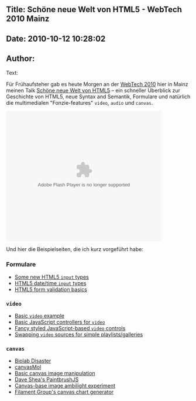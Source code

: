 Title: Schöne neue Welt von HTML5 - WebTech 2010 Mainz
----
Date: 2010-10-12 10:28:02
----
Author: 
----
Text:

<p>Für Frühaufsteher gab es heute Morgen an der <a href="http://webtechcon.de">WebTech 2010</a> hier in Mainz meinen Talk <a href="http://www.slideshare.net/redux/schne-neue-welt-von-html5-webtech-2010-mainz-12102010">Schöne neue Welt von HTML5</a> – ein schneller Überblick zur Geschichte von HTML5, neue Syntax and Semantik, Formulare und natürlich die multimedialen &quot;Fonzie-features&quot; <code>video</code>, <code>audio</code> und <code>canvas</code>.</p>

<object id="__sse5420720" width="425" height="355"><param name="movie" value="http://static.slidesharecdn.com/swf/ssplayer2.swf?doc=webtech12-10-2010-101012011915-phpapp02&amp;stripped_title=schne-neue-welt-von-html5-webtech-2010-mainz-12102010&amp;userName=redux" /><param name="allowFullScreen" value="true" /><param name="allowScriptAccess" value="never" /><embed name="__sse5420720" src="http://static.slidesharecdn.com/swf/ssplayer2.swf?doc=webtech12-10-2010-101012011915-phpapp02&amp;stripped_title=schne-neue-welt-von-html5-webtech-2010-mainz-12102010&amp;userName=redux" type="application/x-shockwave-flash" allowfullscreen="true" width="425" height="355" allowscriptaccess="never" /></object>

<p>Und hier die Beispielseiten, die ich kurz vorgeführt habe:</p>
<h3>Formulare</h3>
<ul>
<li><a href="http://people.opera.com/patrickl/experiments/forms/newtypes.html">Some new HTML5 <code>input</code> types</a></li>
<li><a href="http://people.opera.com/patrickl/experiments/forms/date-time.html">HTML5 date/time <code>input</code> types</a></li>
<li><a href="http://people.opera.com/patrickl/experiments/forms/validation.html">HTML5 form validation basics</a></li>
</ul>

<h3><code>video</code></h3>
<ul>
<li><a href="http://people.opera.com/patrickl/experiments/video/">Basic <code>video</code> example</a></li>
<li><a href="http://people.opera.com/patrickl/experiments/webm/basic-controls/">Basic JavaScript controllers for <code>video</code></a></li>
<li><a href="http://people.opera.com/patrickl/experiments/webm/fancy-controls/">Fancy styled JavaScript-based <code>video</code> controls</a></li>
<li><a href="http://people.opera.com/patrickl/experiments/webm/fancy-swap/">Swapping <code>video</code> sources for simple playlists/galleries</a></li>
</ul>

<h3><code>canvas</code></h3>
<ul>
<li><a href="http://www.phoboslab.org/biolab/">Biolab Disaster</a></li>
<li><a href="http://alteredqualia.com/canvasmol/">canvasMol</a></li>
<li><a href="http://people.opera.com/patrickl/experiments/canvas/image-edit/">Basic canvas image manipulation</a></li>
<li><a href="http://github.com/mezzoblue/PaintbrushJS">Dave Shea&#39;s PaintbrushJS</a></li>
<li><a href="http://www.splintered.co.uk/experiments/archives/canvas-ambilight/">Canvas-base image ambilight experiment</a></li>
<li><a href="http://dwpe.googlecode.com/svn/trunk/charting/index.html">Filament Group&#39;s canvas chart generator</a></li>
</ul>
